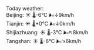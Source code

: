 Today weather:  
Beijing: ☀️   🌡️-6°C 🌬️↓9km/h  
Tianjin: ☀️   🌡️+0°C 🌬️↓0km/h  
Shijiazhuang: ☀️   🌡️-3°C 🌬️↖8km/h  
Tangshan: ☀️   🌡️-6°C 🌬️↘6km/h  
